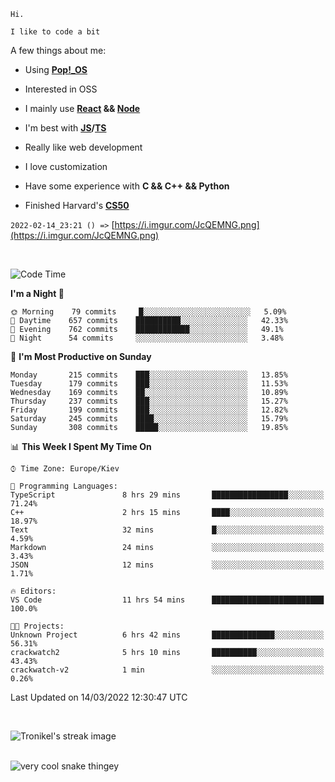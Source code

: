 ```
Hi.

I like to code a bit
```

A few things about me:

-   Using **[Pop!\_OS](https://pop.system76.com/)**

-   Interested in OSS

-   I mainly use **[React](https://reactjs.org/) && [Node](https://nodejs.org/en/)**

-   I'm best with **[JS](https://www.javascript.com/)/[TS](https://www.typescriptlang.org/)**

-   Really like web development

-   I love customization

-   Have some experience with **C && C++ && Python**

-   Finished Harvard's **[CS50](https://cs50.harvard.edu)**

`2022-02-14_23:21 () =>` [https://i.imgur.com/JcQEMNG.png](https://i.imgur.com/JcQEMNG.png)

<br>

<!--START_SECTION:waka-->

![Code Time](http://img.shields.io/badge/Code%20Time-422%20hrs%2027%20mins-blue)

**I'm a Night 🦉**

```text
🌞 Morning    79 commits     █░░░░░░░░░░░░░░░░░░░░░░░░   5.09%
🌆 Daytime    657 commits    ██████████░░░░░░░░░░░░░░░   42.33%
🌃 Evening    762 commits    ████████████░░░░░░░░░░░░░   49.1%
🌙 Night      54 commits     ░░░░░░░░░░░░░░░░░░░░░░░░░   3.48%

```

📅 **I'm Most Productive on Sunday**

```text
Monday       215 commits    ███░░░░░░░░░░░░░░░░░░░░░░   13.85%
Tuesday      179 commits    ███░░░░░░░░░░░░░░░░░░░░░░   11.53%
Wednesday    169 commits    ██░░░░░░░░░░░░░░░░░░░░░░░   10.89%
Thursday     237 commits    ███░░░░░░░░░░░░░░░░░░░░░░   15.27%
Friday       199 commits    ███░░░░░░░░░░░░░░░░░░░░░░   12.82%
Saturday     245 commits    ████░░░░░░░░░░░░░░░░░░░░░   15.79%
Sunday       308 commits    █████░░░░░░░░░░░░░░░░░░░░   19.85%

```

📊 **This Week I Spent My Time On**

```text
⌚︎ Time Zone: Europe/Kiev

💬 Programming Languages:
TypeScript               8 hrs 29 mins       █████████████████░░░░░░░░   71.24%
C++                      2 hrs 15 mins       ████░░░░░░░░░░░░░░░░░░░░░   18.97%
Text                     32 mins             █░░░░░░░░░░░░░░░░░░░░░░░░   4.59%
Markdown                 24 mins             ░░░░░░░░░░░░░░░░░░░░░░░░░   3.43%
JSON                     12 mins             ░░░░░░░░░░░░░░░░░░░░░░░░░   1.71%

🔥 Editors:
VS Code                  11 hrs 54 mins      █████████████████████████   100.0%

🐱‍💻 Projects:
Unknown Project          6 hrs 42 mins       ██████████████░░░░░░░░░░░   56.31%
crackwatch2              5 hrs 10 mins       ██████████░░░░░░░░░░░░░░░   43.43%
crackwatch-v2            1 min               ░░░░░░░░░░░░░░░░░░░░░░░░░   0.26%

```

Last Updated on 14/03/2022 12:30:47 UTC

<!--END_SECTION:waka-->

<br>

<p><img align="center" src="https://github-readme-streak-stats.herokuapp.com/?user=Trunkelis&theme=dark" alt="Tronikel's streak image" /></p>

<br>

<img title="" src="https://raw.githubusercontent.com/Trunkelis/Trunkelis/output/github-contribution-grid-snake.svg" alt="very cool snake thingey" data-align="left">
